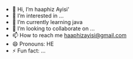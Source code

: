 - 👋 Hi, I’m haaphiz Ayisi'
- 👀 I’m interested in ...
- 🌱 I’m currently learning java
- 💞️ I’m looking to collaborate on ...
- 📫 How to reach me haaphizayisi@gmail.com
- 😄 Pronouns: HE
- ⚡ Fun fact: ...

<!---
haaphizAyisi/haaphizAyisi is a ✨ special ✨ repository because its `README.md` (this file) appears on your GitHub profile.
You can click the Preview link to take a look at your changes.
--->
